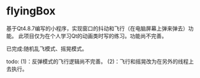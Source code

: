 # flyingBox
基于Qt4.8.7编写的小程序，实现窗口的抖动和飞行（在电脑屏幕上弹来弹去）功能。
此项目仅为在个人学习Qt的动画类时写的练习。功能尚不完善。

已完成:随机乱飞模式、摇晃模式。

todo:
(1)：反弹模式的飞行逻辑尚不完善。
(2)：飞行和摇晃改为在另外的线程上去执行。
